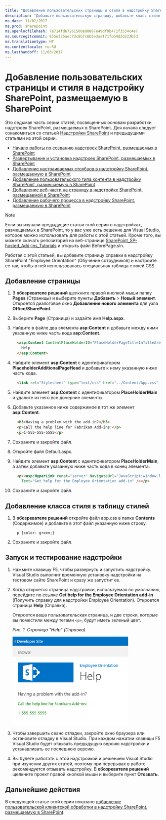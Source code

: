 ```yaml
---
title: "Добавление пользовательских страницы и стиля в надстройку SharePoint, размещаемую в SharePoint"
description: "Добавьте пользовательскую страницу, добавьте класс стиля в таблицу стилей, а затем запустите и протестируйте надстройку."
ms.date: 11/02/2017
ms.prod: sharepoint
ms.openlocfilehash: 7e714fd67261500a80887e49df9b471f3534c4e7
ms.sourcegitcommit: 655e325aec73c8b7c6b5e3aaf71fbb4d2d223b5d
ms.translationtype: HT
ms.contentlocale: ru-RU
ms.lasthandoff: 11/03/2017
---
```

# <a name="add-a-custom-page-and-style-to-a-sharepoint-hosted-sharepoint-add-in"></a>Добавление пользовательских страницы и стиля в надстройку SharePoint, размещаемую в SharePoint

Это седьмая часть серии статей, посвященных основам разработки надстроек SharePoint, размещаемых в SharePoint. Для начала следует ознакомиться со статьей [Надстройки SharePoint](sharepoint-add-ins.md) и предыдущими статьями из этой серии.

-  [Начало работы по созданию надстроек SharePoint, размещаемых в SharePoint](get-started-creating-sharepoint-hosted-sharepoint-add-ins.md)
-  [Развертывание и установка надстроек SharePoint, размещаемых в SharePoint](deploy-and-install-a-sharepoint-hosted-sharepoint-add-in.md)
-  [Добавление настраиваемых столбцов в надстройку SharePoint, размещаемую в SharePoint](add-custom-columns-to-a-sharepoint-hosted-sharepoint-add-in.md)
-  [Добавление пользовательского типа контента в надстройку SharePoint, размещаемую в SharePoint](add-a-custom-content-type-to-a-sharepoint-hosted-sharepoint-add-in.md)
-  [Добавление веб-части на страницу в надстройке SharePoint, размещаемой в SharePoint](add-a-web-part-to-a-page-in-a-sharepoint-hosted-sharepoint-add-in.md)
-  [Добавление рабочего процесса в надстройку SharePoint, размещаемую в SharePoint](add-a-workflow-to-a-sharepoint-hosted-sharepoint-add-in.md)
    
> [!NOTE]
> Если вы изучали предыдущие статьи этой серии о надстройках, размещаемых в SharePoint, то у вас уже есть решение для Visual Studio, которое можно использовать для работы с этой статьей. Кроме того, вы можете скачать репозиторий на веб-странице [SharePoint_SP-hosted_Add-Ins_Tutorials](https://github.com/OfficeDev/SharePoint_SP-hosted_Add-Ins_Tutorials) и открыть файл BeforePage.sln.

Работая с этой статьей, вы добавите страницу справки в надстройку SharePoint "Employee Orientation" (Обучение сотрудников) и настроите ее так, чтобы в ней использовалась специальная таблица стилей CSS. 

## <a name="add-a-page"></a>Добавление страницы

1. В **обозревателе решений** щелкните правой кнопкой мыши папку **Pages** (Страницы) и выберите пункты **Добавить** > **Новый элемент**. Откроется диалоговое окно **Добавление нового элемента** для узла **Office/SharePoint**.

2. Выберите **Page** (Страница) и задайте имя **Help.aspx**. 

3. Найдите в файле два элемента **asp:Content** и добавьте между ними указанную ниже часть кода **asp:Content**.
    
    ```HTML
      <asp:Content ContentPlaceHolderID="PlaceHolderPageTitleInTitleArea" runat="server">
        Help
      </asp:Content> 
    ```

4. Найдите элемент **asp:Content** с идентификатором **PlaceholderAdditionalPageHead** и добавьте к нему указанную ниже часть кода.
    
    ```HTML
      <link rel="Stylesheet" type="text/css" href="../Content/App.css" />
    ```

5. Найдите элемент **asp:Content** с идентификатором **PlaceHolderMain** и удалите из него все дочерние элементы.

6. Добавьте указанное ниже содержимое в тот же элемент **asp:Content**.
    
    ```HTML
      <H3>Having a problem with the add-in?</H3>
      <p>Call the help line for Fabrikam Add-ins:</p>
      <p>1-555-555-5555</p>
    ```

7. Сохраните и закройте файл.

8. Откройте файл Default.aspx.

9. Найдите элемент **asp:Content** с идентификатором **PlaceHolderMain**, а затем добавьте указанную ниже часть кода в конец элемента. 
    
    ```HTML
      <p><asp:HyperLink runat="server" NavigateUrl="JavaScript:window.location = _spPageContextInfo.webAbsoluteUrl + '/Pages/Help.aspx';" 
        Text="Get help for the Employee Orientation add-in" /></p>
    ```

10. Сохраните и закройте файл.

## <a name="add-a-style-class-to-the-stylesheet"></a>Добавление класса стиля в таблицу стилей

1. В **обозревателе решений** откройте файл app.css в папке **Contents** (Содержимое) и добавьте в этот файл указанную ниже строку.
    
    ```
      p {color: green;}
    ```

2. Сохраните и закройте файл.

## <a name="run-and-test-the-add-in"></a>Запуск и тестирование надстройки

1. Нажмите клавишу F5, чтобы развернуть и запустить надстройку. Visual Studio выполнит временную установку надстройки на тестовом сайте SharePoint и сразу же запустит ее. 

2. Когда откроется страница надстройки, используемая по умолчанию, перейдите по ссылке **Get help for the Employee Orientation add-in** (Получить справку для надстройки Employee Orientation). Откроется страница **Help** (Справка).
    
   Откроется ваша пользовательская страница, и две строки, которые вы поместили между тегами `<p>`, будут иметь зеленый цвет.

   *Рис. 1. Страница "Help" (Справка)*

   ![Страница SharePoint с заголовком "Help" (Справка). Она содержит черную строку заголовка, за которой следуют две зеленые текстовые строки.](../images/2df51ab0-5b24-4a37-8b6a-6e95dbb1aeaa.PNG)

3. Чтобы завершить сеанс отладки, закройте окно браузера или остановите отладку в Visual Studio. При каждом нажатии клавиши F5 Visual Studio будет отзывать предыдущую версию надстройки и устанавливать ее последнюю версию.

4. Вы будете работать с этой надстройкой и решением Visual Studio при изучении других статей, поэтому при перерывах в работе рекомендуется отзывать надстройку. В **обозревателе решений** щелкните проект правой кнопкой мыши и выберите пункт **Отозвать**.

## <a name="next-steps"></a>Дальнейшие действия
<a name="Nextsteps"> </a>

В следующей статье этой серии показано [добавление пользовательской клиентской обработки в надстройку SharePoint, размещаемую в SharePoint](add-custom-client-side-rendering-to-a-sharepoint-hosted-sharepoint-add-in.md).
 

 

